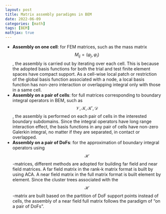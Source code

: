 ```yaml
---
layout: post
title: Matrix assembly paradigms in BEM
date: 2022-06-09
categories: [math]
tags: [BEM]
mathjax: true
---
```


-   **Assembly on one cell**: for FEM matrices, such as the mass matrix $$M_{ij}=(\varphi_j,\varphi_i) $$, the assembly is carried out by iterating over each cell. This is because the adopted basis functions for both the trial and test finite element spaces have compact support. As a cell-wise local patch or restriction of the global basis function associated with a node, a local basis function has non-zero interaction or overlapping integral only with those in a same cell.
-   **Assembly on a pair of cells**: for full matrices corresponding to boundary integral operators in BEM, such as $$\mathscr{V}, \mathscr{K}, \mathscr{K'}, \mathscr{D} $$, the assembly is performed on each pair of cells in the interested boundary subdomains. Since the integral operators have long range interaction effect, the basis functions in any pair of cells have non-zero Galerkin integral, no matter if they are separated, in contact or overlapped.
-   **Assembly on a pair of DoFs**: for the approximation of boundary integral operators using $$\mathcal{H}$$-matrices, different methods are adopted for building far field and near field matrices. A far field matrix in the rank-k matrix format is built by using ACA. A near field matrix in the full matrix format is built element by element. Since the cluster trees associated with the $$\mathcal{H}$$-matrix are built based on the partition of DoF support points instead of cells, the assembly of a near field full matrix follows the paradigm of &ldquo;on a pair of DoFs&rdquo;.
